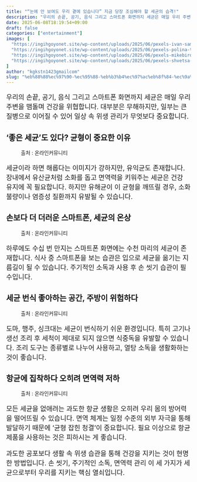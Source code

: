 ```yaml
---
title: "“눈에 안 보여도 우리 곁에 있습니다” 지금 당장 조심해야 할 세균의 습격!"
description: "우리의 손끝, 공기, 음식 그리고 스마트폰 화면까지 세균은 매일 우리 주변을 맴돌며 건강을 위협합니다. 대부분은 무해하지만, 일부는 큰 질병으로 이어질 수 있어 일상 속 위생 관리가 무엇보다 중요합니다."
date: 2025-06-08T18:19:54+09:00
draft: false
categories: ["entertainment"]
images: [
  "https://ingihgoyonet.site/wp-content/uploads/2025/06/pexels-ivan-samkov-4491156-683x1024.jpg"
  "https://ingihgoyonet.site/wp-content/uploads/2025/06/pexels-polina-tankilevitch-5234774-683x1024.jpg"
  "https://ingihgoyonet.site/wp-content/uploads/2025/06/pexels-mikebirdy-211760-1024x683.jpg"
  "https://ingihgoyonet.site/wp-content/uploads/2025/06/pexels-shvetsa-3962516-683x1024.jpg"
]
author: "kgkstn1423gmailcom"
slug: "%eb%88%88%ec%97%90-%ec%95%88-%eb%b3%b4%ec%97%ac%eb%8f%84-%ec%9a%b0%eb%a6%ac-%ea%b3%81%ec%97%90-%ec%9e%88%ec%8a%b5%eb%8b%88%eb%8b%a4-%ec%a7%80%ea%b8%88-%eb%8b%b9%ec%9e%a5-%ec%a1%b0"
---
```


<p style="font-size:18px">우리의 손끝, 공기, 음식 그리고 스마트폰 화면까지 세균은 매일 우리 주변을 맴돌며 건강을 위협합니다. 대부분은 무해하지만, 일부는 큰 질병으로 이어질 수 있어 일상 속 위생 관리가 무엇보다 중요합니다.</p> <h2 >‘좋은 세균’도 있다? 균형이 중요한 이유</h2> <figure ><img src="https://ingihgoyonet.site/wp-content/uploads/2025/06/pexels-ivan-samkov-4491156-683x1024.jpg" alt="" style="aspect-ratio:16/9;object-fit:cover"/><figcaption >출처 : 온라인커뮤니티</figcaption></figure> <p style="font-size:18px">세균이라 하면 해롭다는 이미지가 강하지만, 유익균도 존재합니다. 장내에서 유산균처럼 소화를 돕고 면역력을 키워주는 세균은 건강 유지에 꼭 필요합니다. 하지만 유해균이 이 균형을 깨뜨릴 경우, 소화불량이나 염증성 질환까지 유발될 수 있습니다.</p> <h2 >손보다 더 더러운 스마트폰, 세균의 온상</h2> <figure ><img src="https://ingihgoyonet.site/wp-content/uploads/2025/06/pexels-polina-tankilevitch-5234774-683x1024.jpg" alt="" style="aspect-ratio:16/9;object-fit:cover"/><figcaption >출처 : 온라인커뮤니티</figcaption></figure> <p style="font-size:18px">하루에도 수십 번 만지는 스마트폰 화면에는 수천 마리의 세균이 존재합니다. 식사 중 스마트폰을 보는 습관은 입으로 세균을 옮기는 지름길이 될 수 있습니다. 주기적인 소독과 사용 후 손 씻기 습관이 필수입니다.</p> <h2 >세균 번식 좋아하는 공간, 주방이 위험하다</h2> <figure ><img src="https://ingihgoyonet.site/wp-content/uploads/2025/06/pexels-mikebirdy-211760-1024x683.jpg" alt="" style="aspect-ratio:16/9;object-fit:cover"/><figcaption >출처 : 온라인커뮤니티</figcaption></figure> <p style="font-size:18px">도마, 행주, 싱크대는 세균이 번식하기 쉬운 환경입니다. 특히 고기나 생선 조리 후 세척이 제대로 되지 않으면 식중독을 유발할 수 있습니다. 조리 도구는 종류별로 나누어 사용하고, 열탕 소독을 생활화하는 것이 좋습니다.</p> <h2 >항균에 집착하다 오히려 면역력 저하</h2> <figure ><img src="https://ingihgoyonet.site/wp-content/uploads/2025/06/pexels-shvetsa-3962516-683x1024.jpg" alt="" style="aspect-ratio:16/9;object-fit:cover"/><figcaption >출처 : 온라인커뮤니티</figcaption></figure> <p style="font-size:18px">모든 세균을 없애려는 과도한 항균 생활은 오히려 우리 몸의 방어력을 떨어뜨릴 수 있습니다. 면역 체계는 일정 수준의 외부 자극을 통해 발달하기 때문에 ‘균형 잡힌 청결’이 중요합니다. 필요 이상으로 항균 제품을 사용하는 것은 피하시는 게 좋습니다.</p> <p style="font-size:18px">과도한 공포보다 생활 속 위생 습관을 통해 건강을 지키는 것이 현명한 방법입니다. 손 씻기, 주기적인 소독, 면역력 관리 이 세 가지가 세균으로부터 우리를 지키는 핵심 열쇠입니다.</p>